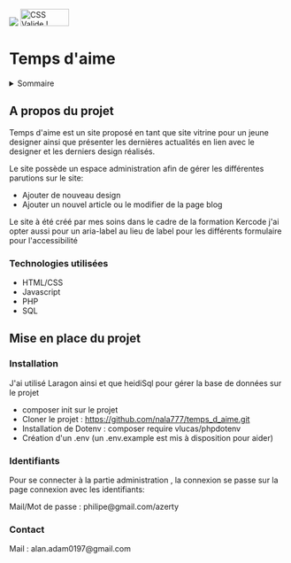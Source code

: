 <a href="https://codeclimate.com/github/nala777/temps_d_aime/maintainability"><img src="https://api.codeclimate.com/v1/badges/34eab41930a30c171f4e/maintainability"  style="margin:auto;"/></a>
<a href="http://jigsaw.w3.org/css-validator/check/referer">
    <img style="border:0;width:88px;height:31px"
        src="http://jigsaw.w3.org/css-validator/images/vcss"
        alt="CSS Valide !" />
</a>
<h1>Temps d'aime</h1>
<details>
    <summary>
        Sommaire
    </summary>
    <ol>
        <li><a href="#propos">A propos du projet</a></li>
        <ul><li><a href="#techno">Technologies utilisées</a></li></ul>
        <li><a href="#projet">Mise en place du projet</a></li>
            <ul>
                <li><a href="#instal">Installation</a></li>
                <li><a href="#id">Identifiants</a></li>
            </ul>
        </li>
        <li><a href="#contact">Contact</a></li>
    </ol>
 </details>
 
 <h2 id="propos"> A propos du projet </h2>
 
 <p>Temps d'aime est un site proposé en tant que site vitrine pour un jeune designer ainsi que présenter les dernières actualités en lien avec le designer et les derniers design réalisés.</p>
 <p>Le site possède un espace administration afin de gérer les différentes parutions sur le site: </p>
 <ul>
    <li>Ajouter de nouveau design</li>
    <li>Ajouter un nouvel article ou le modifier de la page blog</li>
 </ul>
 
 <p>Le site à été créé par mes soins dans le cadre de la formation Kercode j'ai opter aussi pour un aria-label au lieu de label pour les différents formulaire pour l'accessibilité</p>
    
<h3 id="techno">Technologies utilisées</h3>
<ul>
    <li>HTML/CSS</li>
    <li>Javascript</li>
    <li>PHP</li>
    <li>SQL</li>
</ul>

<h2 id="projet">Mise en place du projet</h2>
<h3 id="instal">Installation</h3>
<p>J'ai utilisé Laragon ainsi et que heidiSql pour gérer la base de données sur le projet</p>
                    
<ul>
    <li>composer init sur le projet</li>
    <li>Cloner le projet : <a href="https://github.com/nala777/temps_d_aime.git">https://github.com/nala777/temps_d_aime.git</a></li>
    <li>Installation de  Dotenv : composer require vlucas/phpdotenv</li>
    <li>Création d'un .env (un .env.example est mis à disposition pour aider)</li>
</ul>
                    
<h3 id="id">Identifiants</h3>
<p>Pour se connecter à la partie administration , la connexion se passe sur la page connexion avec les identifiants:</p>
<p>Mail/Mot de passe : philipe@gmail.com/azerty</p>

                    
<h3 id=#contact">Contact</h3>
<p>Mail : alan.adam0197@gmail.com</p>
                    
                    
                    
                    
                    
    
    

